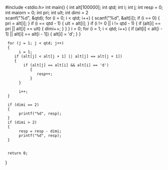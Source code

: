 #include <stdio.h>
int main()
{
	int alt[100000];
     int qtd;
	int i;
     int j;
	int resp = 0;
     int maiorn = 0;
     int pri;
     int ult;
     int dimi = 2     
	scanf("%d", &qtd);
	for (i = 0; i < qtd; i++)
	 {
	 	scanf("%d", &alt[i]);
          if (i == 0)
           {
               pri = alt[i];
           }
           if (i == qtd - 1)
            {
                 ult = alt[i];
            }
            if (i != 0 || i != qtd - 1)
             {
                  if (alt[i] == pri || alt[i] == ult)
                  {
                       dimi++;
                  }
             } 
	 }
      i = 0;
     for (i = 1; i < qtd; i++)
     {
     	if (alt[i] < alt[i - 1] || alt[i] == alt[i - 1])
     	{
     		alt[i] = 'd';
          }
     }

     for (j = 1; j < qtd; j++)
     {
          i = 1;
     	if (alt[j] < alt[j + 1] || alt[j] == alt[j + 1])
     	{
     		if (alt[j] == alt[i] && alt[i] == 'd')
               {
                  resp++;  
               }
          }

          i++;
     }
     
     if (dimi == 2)
     {
          printf("%d", resp);
     }
     if (dimi > 2)
     {
          resp = resp - dimi;
          printf("%d", resp);
     }
    
     
     return 0;
}
